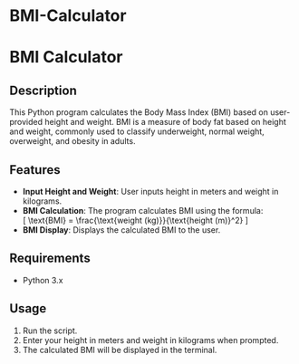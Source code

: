 # BMI-Calculator
# BMI Calculator

## Description
This Python program calculates the Body Mass Index (BMI) based on user-provided height and weight. BMI is a measure of body fat based on height and weight, commonly used to classify underweight, normal weight, overweight, and obesity in adults.

## Features
- **Input Height and Weight**: User inputs height in meters and weight in kilograms.
- **BMI Calculation**: The program calculates BMI using the formula:  
  \[
  \text{BMI} = \frac{\text{weight (kg)}}{\text{height (m)}^2}
  \]
- **BMI Display**: Displays the calculated BMI to the user.

## Requirements
- Python 3.x

## Usage
1. Run the script.
2. Enter your height in meters and weight in kilograms when prompted.
3. The calculated BMI will be displayed in the terminal.

